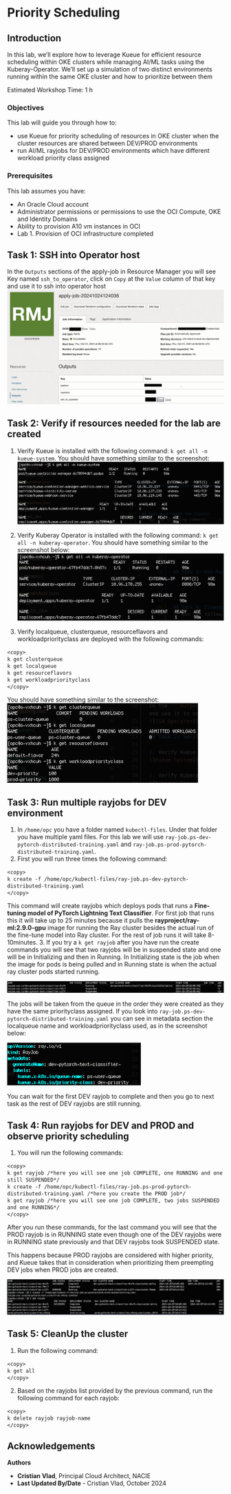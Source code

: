 # Priority Scheduling

## Introduction
In this lab, we’ll explore how to leverage Kueue for efficient resource scheduling within OKE clusters while managing AI/ML tasks using the Kuberay-Operator. We’ll set up a simulation of two distinct environments running within the same OKE cluster and how to prioritize between them

 
Estimated Workshop Time: 1 h
 
### Objectives

This lab will guide you through how to:
- use Kueue for priority scheduling of resources in OKE cluster when the cluster resources are shared between DEV/PROD environments
- run AI/ML rayjobs for DEV/PROD environments which have different workload priority class assigned


### Prerequisites

This lab assumes you have:

* An Oracle Cloud account
* Administrator permissions or permissions to use the OCI Compute, OKE and Identity Domains
* Ability to provision A10 vm instances in OCI
* Lab 1. Provision of OCI infrastructure completed


## Task 1: SSH into Operator host
In the ```Outputs``` sections of the apply-job in Resource Manager you will see Key named ``` ssh_to_operator ```, click on ``` Copy ``` at the ```Value``` column of that key and use it to ssh into operator host
![SSH Operator](images/ssh_to_operator.png)

## Task 2: Verify if resources needed for the lab are created

1. Verify Kueue is installed with the following command: ```k get all -n kueue-system```. You should have something similar to the screenshot:
![Kueue System](images/kueue-system.png)

2. Verify Kuberay Operator is installed with the following command: ```k get all -n kuberay-operator```. You should have something similar to the screenshot below:
![Kuberay Operator](images/kuberay-operator.png)

3. Verify localqueue, clusterqueue, resourceflavors and workloadpriorityclass are deployed with the following commands: 
```
<copy>
k get clusterqueue
k get localqueue
k get resourceflavors
k get workloadpriorityclass
</copy>
```

You should have something similar to the screenshot:
![Kubectl get all](images/k-get-all.png)


## Task 3: Run multiple rayjobs for DEV environment
1. In ```/home/opc``` you have a folder named ```kubectl-files```. Under that folder you have multiple yaml files. For this lab we will use ```ray-job.ps-dev-pytorch-distributed-training.yaml``` and ```ray-job.ps-prod-pytorch-distributed-training.yaml```.
2. First you will run three times the following command: 
``` 
<copy>
k create -f /home/opc/kubectl-files/ray-job.ps-dev-pytorch-distributed-training.yaml
</copy>
```
This command will create rayjobs which deploys pods that runs a **Fine-tuning model of PyTorch Lightning Text Classifier**. For first job that runs this it will take up to 25 minutes because it pulls the **rayproject/ray-ml:2.9.0-gpu** image for running the Ray cluster besides the actual run of the fine-tune model into Ray cluster. For the rest of job runs it will take 8-10minutes.
3. If you try a ```k get rayjob``` after you have run the create commands you will see that two rayjobs will be in suspended state and one will be in Initializing and then in Running. In Initializing state is the job when the image for pods is being pulled and in Running state is when the actual ray cluster pods started running.

![Kubectl get rayjob](images/k-get-rayjob.png)

The jobs will be taken from the queue in the order they were created as they have the same priorityclass assigned. If you look into ```ray-job.ps-dev-pytorch-distributed-training.yaml``` you can see in metadata section the localqueue name and workloadpriorityclass used, as in the screenshot below:

![rayjob](images/rayjob.png)

You can wait for the first DEV rayjob to complete and then you go to next task as the rest of DEV rayjobs are still running.


## Task 4: Run rayjobs for DEV and PROD and observe priority scheduling
1. You will run the following commands: 
``` 
<copy>
k get rayjob /*here you will see one job COMPLETE, one RUNNING and one still SUSPENDED*/
k create -f /home/opc/kubectl-files/ray-job.ps-prod-pytorch-distributed-training.yaml /*here you create the PROD job*/
k get rayjob /*here you will see one job COMPLETE, two jobs SUSPENDED and one RUNNING*/
</copy>
```

After you run these commands, for the last command you will see that the PROD rayjob is in RUNNING state even though one of the DEV rayjobs were in RUNNING state previously and that DEV rayjobs took SUSPENDED state. 

This happens because PROD rayjobs are considered with higher priority, and Kueue takes that in consideration when prioritizing them preempting DEV jobs when PROD jobs are created.


![Prod rayjob](images/prod-rayjob.png)

## Task 5: CleanUp the cluster
1. Run the following command: 
```
<copy>
k get all 
</copy>
```
2. Based on the rayjobs list provided by the previous command, run the following command for each rayjob: 
```
<copy>
k delete rayjob rayjob-name
</copy>
```


## Acknowledgements

**Authors**

* **Cristian Vlad**, Principal Cloud Architect, NACIE
* **Last Updated By/Date** - Cristian Vlad, October 2024